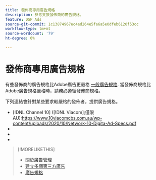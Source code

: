 ```yaml
---
title: 發佈商專用廣告規格
description: 參考支援發佈商的廣告規格。
feature: DSP Ads
source-git-commit: 1c13874967ec4ad264e5fa6a5e0dfeb6120f53cc
workflow-type: tm+mt
source-wordcount: '79'
ht-degree: 0%

---
```


# 發佈商專用廣告規格

有些發佈商的廣告規格比Adobe廣告更嚴格 [一般廣告規格](/help/dsp/campaign-management/ads/ad-specs.md). 當發佈商規格比Adobe廣告規格嚴格時，請務必遵循發佈商規格。

下列連結會針對某些要求較嚴格的發佈者，提供廣告規格。

* [!DNL Channel 10] ([!DNL Viacom];僅限AU):https://www.10viacomcbs.com.au/wp-content/uploads/2020/10/Network-10-Digita-Ad-Specs.pdf
* 
   [!DNL CBS Interactive Advanced Media]: https://cbsinteractive.com/advertising/ad-specs/list/cbs-interactive-advanced-media
* 
   [!DNL Hulu]: https://advertising.hulu.com/ad-products/video-commercial
* 

   [!DNL NBCUniversal]: https://together.nbcuni.com/nbcu-creative-guidelines

>[!MORELIKETHIS]
>
>* [關於廣告管理](ad-about.md)
>* [建立多個第三方廣告](ad-create-multiple.md)
>* [廣告規格](/help/dsp/campaign-management/ads/ad-specs.md)

